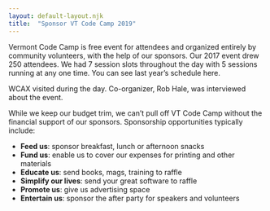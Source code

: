 ```yaml
---
layout: default-layout.njk
title:  "Sponsor VT Code Camp 2019"
---
```


Vermont Code Camp is free event for attendees and organized entirely by community volunteers, with the help of our sponsors. Our 2017 event drew 250 attendees. We had 7 session slots throughout the day with 5 sessions running at any one time. You can see last year’s schedule here.

WCAX visited during the day. Co-organizer, Rob Hale, was interviewed about the event.

While we keep our budget trim, we can’t pull off VT Code Camp without the financial support of our sponsors. Sponsorship opportunities typically include:

* **Feed us**: sponsor breakfast, lunch or afternoon snacks
* **Fund us**: enable us to cover our expenses for printing and other materials
* **Educate us**: send books, mags, training to raffle
* **Simplify our lives**: send your great software to raffle
* **Promote us**: give us advertising space
* **Entertain us**: sponsor the after party for speakers and volunteers
